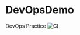 # DevOpsDemo
DevOps Practice
![CI](https://github.com/jy0910w/DevOpsDemo/actions/workflows/ci.yml/badge.svg)
